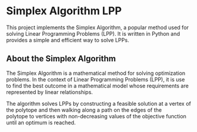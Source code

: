 # Simplex Algorithm LPP                                                                                                                            
                                                                                                                                                      
   This project implements the Simplex Algorithm, a popular method used for solving Linear Programming Problems (LPP). It is written in Python and    
   provides a simple and efficient way to solve LPPs.  

## About the Simplex Algorithm                                                                                                                     
                                                                                                                                                      
   The Simplex Algorithm is a mathematical method for solving optimization problems. In the context of Linear Programming Problems (LPP), it is use   
   to find the best outcome in a mathematical model whose requirements are represented by linear relationships.                                       
                                                                                                                                                      
   The algorithm solves LPPs by constructing a feasible solution at a vertex of the polytope and then walking along a path on the edges of the        
   polytope to vertices with non-decreasing values of the objective function until an optimum is reached.                
